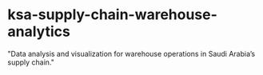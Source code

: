 # ksa-supply-chain-warehouse-analytics
"Data analysis and visualization for warehouse  operations in Saudi Arabia’s supply chain."
